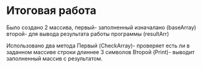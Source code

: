 # Итоговая работа
Было создано 2 массива, первый- заполненный изначалано (baseArray)
второй- для вывода результата работы программы (resultArr)

Использовано два метода 
Первый (CheckArray)- проверяет есть ли в заданном массиве строки длиннее 3 символов
Второй (Print)- выводит заполненный массив с результатом.
